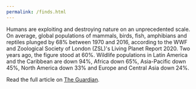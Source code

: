 ```yaml
---
permalink: /finds.html
---
```


Humans are exploiting and destroying nature on an unprecedented scale. On average, global populations of mammals, birds, fish, amphibians and reptiles plunged by 68% between 1970 and 2016, according to the WWF and Zoological Society of London (ZSL)'s Living Planet Report 2020. Two years ago, the figure stood at 60%. Wildlife populations in Latin America and the Caribbean are down 94%, Africa down 65%, Asia-Pacific down 45%, North America down 33% and Europe and Central Asia down 24%.

Read the full article on [The Guardian](https://www.theguardian.com/environment/2020/sep/10/humans-exploiting-and-destroying-nature-on-unprecedented-scale-report-aoe).
